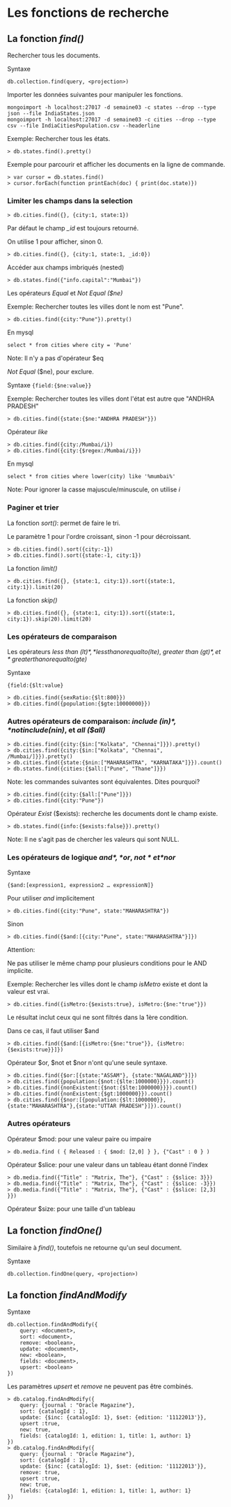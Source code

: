 # Les fonctions de recherche
## La fonction *find()*

Rechercher tous les documents.

Syntaxe
```
db.collection.find(query, <projection>)
```
Importer les données suivantes pour manipuler les fonctions.
```
mongoimport -h localhost:27017 -d semaine03 -c states --drop --type json --file IndiaStates.json
mongoimport -h localhost:27017 -d semaine03 -c cities --drop --type csv --file IndiaCitiesPopulation.csv --headerline
```

Exemple: Rechercher tous les états.
```
> db.states.find().pretty()
```
Exemple pour parcourir et afficher les documents en la ligne de commande.
```
> var cursor = db.states.find()
> cursor.forEach(function printEach(doc) { print(doc.state)})
```

### Limiter les champs dans la selection
```
> db.cities.find({}, {city:1, state:1})
```
Par défaut le champ *_id* est toujours retourné.

On utilise 1 pour afficher, sinon 0.
```
> db.cities.find({}, {city:1, state:1, _id:0})
```

Accéder aux champs imbriqués (nested)
```
> db.states.find({"info.capital":"Mumbai"})
```
Les opérateurs *Equal* et *Not Equal ($ne)*

Exemple: Rechercher toutes les villes dont le nom est "Pune".
```
> db.cities.find({city:"Pune"}).pretty()
```
En mysql
``` 
select * from cities where city = 'Pune' 
```
Note: Il n'y a pas d'opérateur $eq

*Not Equal* ($ne), pour exclure.

Syntaxe
```{field:{$ne:value}}```

Exemple: Rechercher toutes les villes dont l'état est autre que "ANDHRA PRADESH"
```
> db.cities.find({state:{$ne:"ANDHRA PRADESH"}})
```

Opérateur *like*
```
> db.cities.find({city:/Mumbai/i})
> db.cities.find({city:{$regex:/Mumbai/i}})
```
En mysql
```
select * from cities where lower(city) like '%mumbai%' 
```
Note: Pour ignorer la casse majuscule/minuscule, on utilise *i*

### Paginer et trier

La fonction *sort()*: permet de faire le tri.

Le paramètre 1 pour l'ordre croissant, sinon -1 pour décroissant.
```
> db.cities.find().sort({city:-1})
> db.cities.find().sort({state:-1, city:1})
```

La fonction *limit()*
```
> db.cities.find({}, {state:1, city:1}).sort({state:1, city:1}).limit(20)
```

La fonction *skip()*
```
> db.cities.find({}, {state:1, city:1}).sort({state:1, city:1}).skip(20).limit(20)
```

### Les opérateurs de comparaison

Les opérateurs *less than ($lt)*, *less than or equal to ($lte)*, *greater than ($gt)*, et *greater than or equal to ($gte)*

Syntaxe
``` 
{field:{$lt:value} 
```
```
> db.cities.find({sexRatio:{$lt:800}})
> db.cities.find({population:{$gte:10000000}})
```

### Autres opérateurs de comparaison: *include ($in)*, *not include ($nin)*, et *all ($all)*
```
> db.cities.find({city:{$in:["Kolkata", "Chennai"]}}).pretty()
> db.cities.find({city:{$in:["Kolkata", "Chennai", /Mumbai/]}}).pretty()
> db.cities.find({state:{$nin:["MAHARASHTRA", "KARNATAKA"]}}).count()
> db.states.find({cities:{$all:["Pune", "Thane"]}})
```

Note: les commandes suivantes sont équivalentes. Dites pourquoi?
```
> db.cities.find({city:{$all:["Pune"]}})
> db.cities.find({city:"Pune"})
```

Opérateur *Exist* ($exists): recherche les documents dont le champ existe.
```
> db.states.find({info:{$exists:false}}).pretty()
```
Note: Il ne s'agit pas de chercher les valeurs qui sont NULL.

### Les opérateurs de logique *$and*, *$or*, *$not* et *$nor*

Syntaxe
```
{$and:[expression1, expression2 … expressionN]}
```
Pour utiliser *and* implicitement
```
> db.cities.find({city:"Pune", state:"MAHARASHTRA"})
```
Sinon
```
> db.cities.find({$and:[{city:"Pune", state:"MAHARASHTRA"}]})
```
Attention:

Ne pas utiliser le même champ pour plusieurs conditions pour le AND implicite.

Exemple: Rechercher les villes dont le champ *isMetro* existe et dont la valeur est vrai.
```
> db.cities.find({isMetro:{$exists:true}, isMetro:{$ne:"true"}})
```
Le résultat inclut ceux qui ne sont filtrés dans la 1ère condition.

Dans ce cas, il faut utiliser $and

```
> db.cities.find({$and:[{isMetro:{$ne:"true"}}, {isMetro:{$exists:true}}]})
```

Opérateur $or, $not et $nor n'ont qu'une seule syntaxe.
```
> db.cities.find({$or:[{state:"ASSAM"}, {state:"NAGALAND"}]})
> db.cities.find({population:{$not:{$lte:1000000}}}).count()
> db.cities.find({nonExistent:{$not:{$lte:1000000}}}).count()
> db.cities.find({nonExistent:{$gt:1000000}}).count()
> db.cities.find({$nor:[{population:{$lt:1000000}},{state:"MAHARASHTRA"},{state:"UTTAR PRADESH"}]}).count()
```
### Autres opérateurs

Opérateur $mod: pour une valeur paire ou impaire
```
> db.media.find ( { Released : { $mod: [2,0] } }, {"Cast" : 0 } )
```

Opérateur $slice: pour une valeur dans un tableau étant donné l'index
```
> db.media.find({"Title" : "Matrix, The"}, {"Cast" : {$slice: 3}})
> db.media.find({"Title" : "Matrix, The"}, {"Cast" : {$slice: -3}})
> db.media.find({"Title" : "Matrix, The"}, {"Cast" : {$slice: [2,3] }})
```

Opérateur $size: pour une taille d'un tableau 

## La fonction *findOne()*

Similaire à *find()*, toutefois ne retourne qu'un seul document.

Syntaxe
```
db.collection.findOne(query, <projection>)
```

## La fonction *findAndModify*

Syntaxe
```
db.collection.findAndModify({
	query: <document>,
	sort: <document>,
	remove: <boolean>,
	update: <document>,
	new: <boolean>,
	fields: <document>,
	upsert: <boolean>
})
```
Les paramètres *upsert* et *remove* ne peuvent pas être combinés.
```
> db.catalog.findAndModify({
	query: {journal : "Oracle Magazine"},
	sort: {catalogId : 1},
	update: {$inc: {catalogId: 1}, $set: {edition: '11122013'}},
	upsert :true,
	new: true,
	fields: {catalogId: 1, edition: 1, title: 1, author: 1}
})
> db.catalog.findAndModify({
	query: {journal : "Oracle Magazine"},
	sort: {catalogId : 1},
	update: {$inc: {catalogId: 1}, $set: {edition: '11122013'}},
	remove: true,
	upsert :true,
	new: true,
	fields: {catalogId: 1, edition: 1, title: 1, author: 1}
})
```
